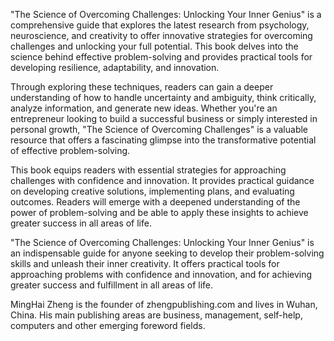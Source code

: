 
"The Science of Overcoming Challenges: Unlocking Your Inner Genius" is a comprehensive guide that explores the latest research from psychology, neuroscience, and creativity to offer innovative strategies for overcoming challenges and unlocking your full potential. This book delves into the science behind effective problem-solving and provides practical tools for developing resilience, adaptability, and innovation.

Through exploring these techniques, readers can gain a deeper understanding of how to handle uncertainty and ambiguity, think critically, analyze information, and generate new ideas. Whether you're an entrepreneur looking to build a successful business or simply interested in personal growth, "The Science of Overcoming Challenges" is a valuable resource that offers a fascinating glimpse into the transformative potential of effective problem-solving.

This book equips readers with essential strategies for approaching challenges with confidence and innovation. It provides practical guidance on developing creative solutions, implementing plans, and evaluating outcomes. Readers will emerge with a deepened understanding of the power of problem-solving and be able to apply these insights to achieve greater success in all areas of life.

"The Science of Overcoming Challenges: Unlocking Your Inner Genius" is an indispensable guide for anyone seeking to develop their problem-solving skills and unleash their inner creativity. It offers practical tools for approaching problems with confidence and innovation, and for achieving greater success and fulfillment in all areas of life.

MingHai Zheng is the founder of zhengpublishing.com and lives in Wuhan, China. His main publishing areas are business, management, self-help, computers and other emerging foreword fields.
